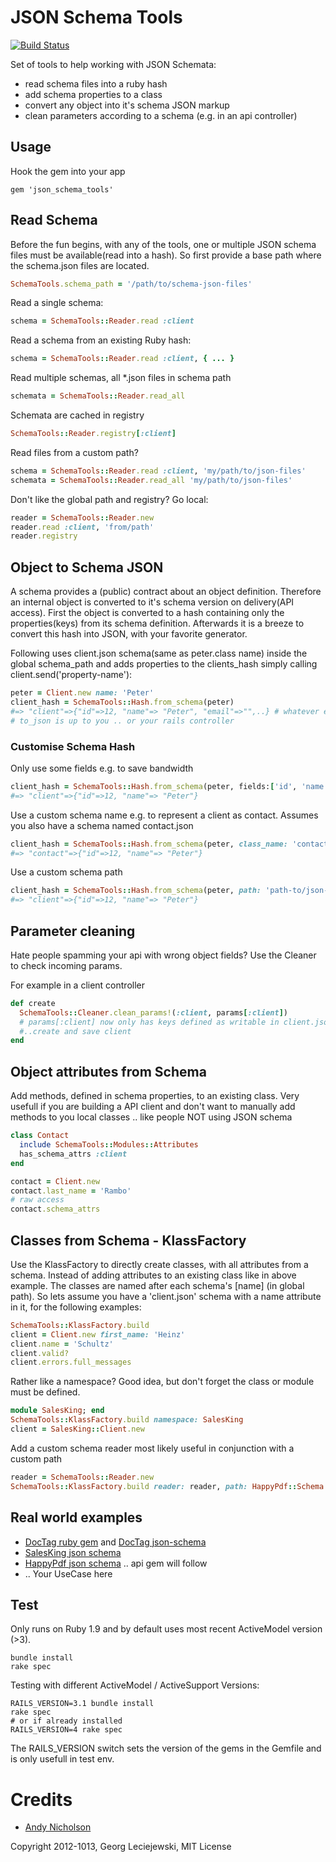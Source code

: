 # JSON Schema Tools

[![Build Status](https://travis-ci.org/salesking/json_schema_tools.png?branch=master)](https://travis-ci.org/salesking/json_schema_tools)

Set of tools to help working with JSON Schemata:

* read schema files into a ruby hash
* add schema properties to a class
* convert any object into it's schema JSON markup
* clean parameters according to a schema (e.g. in an api controller)

## Usage

Hook the gem into your app

    gem 'json_schema_tools'

## Read Schema

Before the fun begins, with any of the tools, one or multiple JSON schema files
must be available(read into a hash). So first provide a base path where the
schema.json files are located.

```ruby
SchemaTools.schema_path = '/path/to/schema-json-files'
```

Read a single schema:

```ruby
schema = SchemaTools::Reader.read :client
```

Read a schema from an existing Ruby hash:

```ruby
schema = SchemaTools::Reader.read :client, { ... }
```

Read multiple schemas, all *.json files in schema path

```ruby
schemata = SchemaTools::Reader.read_all
```

Schemata are cached in registry

```ruby
SchemaTools::Reader.registry[:client]
```

Read files from a custom path?

```ruby
schema = SchemaTools::Reader.read :client, 'my/path/to/json-files'
schemata = SchemaTools::Reader.read_all 'my/path/to/json-files'
```

Don't like the global path and registry? Go local:

```ruby
reader = SchemaTools::Reader.new
reader.read :client, 'from/path'
reader.registry
```

## Object to Schema JSON

A schema provides a (public) contract about an object definition. Therefore an
internal object is converted to it's schema version on delivery(API access).
First the object is converted to a hash containing only the properties(keys)
from its schema definition. Afterwards it is a breeze to convert this hash into
JSON, with your favorite generator.

Following uses client.json schema(same as peter.class name) inside the global
schema_path and adds properties to the clients_hash simply calling
client.send('property-name'):

```ruby
peter = Client.new name: 'Peter'
client_hash = SchemaTools::Hash.from_schema(peter)
#=> "client"=>{"id"=>12, "name"=> "Peter", "email"=>"",..} # whatever else you have as properties
# to_json is up to you .. or your rails controller
```

### Customise Schema Hash

Only use some fields e.g. to save bandwidth

```ruby
client_hash = SchemaTools::Hash.from_schema(peter, fields:['id', 'name'])
#=> "client"=>{"id"=>12, "name"=> "Peter"}
```

Use a custom schema name e.g. to represent a client as contact. Assumes you also
have a schema named contact.json

```ruby
client_hash = SchemaTools::Hash.from_schema(peter, class_name: 'contact')
#=> "contact"=>{"id"=>12, "name"=> "Peter"}
```

Use a custom schema path

```ruby
client_hash = SchemaTools::Hash.from_schema(peter, path: 'path-to/json-files/')
#=> "client"=>{"id"=>12, "name"=> "Peter"}
```

## Parameter cleaning

Hate people spamming your api with wrong object fields? Use the Cleaner to
check incoming params.

For example in a client controller

```ruby
def create
  SchemaTools::Cleaner.clean_params!(:client, params[:client])
  # params[:client] now only has keys defined as writable in client.json schema
  #..create and save client
end
```

## Object attributes from Schema

Add methods, defined in schema properties, to an existing class.
Very usefull if you are building a API client and don't want to manually add
methods to you local classes .. like people NOT using JSON schema

```ruby
class Contact
  include SchemaTools::Modules::Attributes
  has_schema_attrs :client
end

contact = Client.new
contact.last_name = 'Rambo'
# raw access
contact.schema_attrs
```

## Classes from Schema - KlassFactory

Use the KlassFactory to directly create classes, with all attributes from a
schema. Instead of adding attributes to an existing class like in above example.
The classes are named after each schema's [name] (in global path).
So lets assume you have a 'client.json' schema with a name attribute in it, for
the following examples:

```ruby
SchemaTools::KlassFactory.build
client = Client.new first_name: 'Heinz'
client.name = 'Schultz'
client.valid?
client.errors.full_messages
```

Rather like a namespace? Good idea, but don't forget the class or module must
be defined.

```ruby
module SalesKing; end
SchemaTools::KlassFactory.build namespace: SalesKing
client = SalesKing::Client.new
```

Add a custom schema reader most likely useful in conjunction with a custom path

```ruby
reader = SchemaTools::Reader.new
SchemaTools::KlassFactory.build reader: reader, path: HappyPdf::Schema.path
```

## Real world examples

* [DocTag ruby gem](https://github.com/docTag/doctag_rb) and [DocTag json-schema](https://github.com/docTag/doctag_json_schema)
* [SalesKing json schema](https://github.com/salesking/sk_api_schema)
* [HappyPdf json schema](https://github.com/happyPDF/happypdf_json_schema) .. api gem will follow
* .. Your UseCase here

## Test

Only runs on Ruby 1.9 and by default uses most recent ActiveModel version (>3).

    bundle install
    rake spec

Testing with different ActiveModel / ActiveSupport Versions:

    RAILS_VERSION=3.1 bundle install
    rake spec
    # or if already installed
    RAILS_VERSION=4 rake spec

The RAILS_VERSION switch sets the version of the gems in the Gemfile and is only
usefull in test env.


# Credits

* [Andy Nicholson](https://github.com/anicholson)

Copyright 2012-1013, Georg Leciejewski, MIT License

